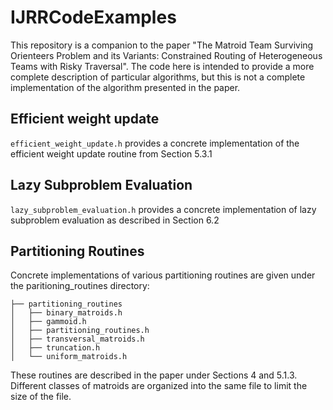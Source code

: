 # IJRRCodeExamples

This repository is a companion to the paper "The Matroid Team Surviving Orienteers Problem and its Variants: Constrained Routing of Heterogeneous Teams with Risky Traversal".  The code here is intended to provide a more complete description of particular algorithms, but this is not a complete implementation of the algorithm presented in the paper.

## Efficient weight update

`efficient_weight_update.h` provides a concrete implementation of the efficient weight update routine from Section 5.3.1

## Lazy Subproblem Evaluation

`lazy_subproblem_evaluation.h` provides a concrete implementation of lazy subproblem evaluation as described in Section 6.2

## Partitioning Routines
Concrete implementations of various partitioning routines are given under the paritioning_routines directory:
```
├── partitioning_routines
│   ├── binary_matroids.h
│   ├── gammoid.h
│   ├── partitioning_routines.h
│   ├── transversal_matroids.h
│   ├── truncation.h
│   └── uniform_matroids.h
```

These routines are described in the paper under Sections 4 and 5.1.3.  Different classes of matroids are organized into the same file to limit the size of the file.

